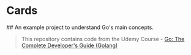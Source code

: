# Cards
## An example project to understand Go's main concepts.

> This repository contains code from the Udemy Course - [Go: The Complete Developer's Guide (Golang)](https://www.udemy.com/go-the-complete-developers-guide/learn/v4/content)
